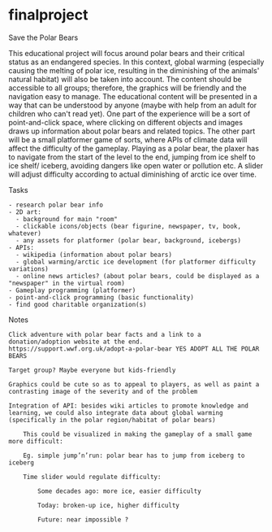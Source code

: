 # finalproject

Save the Polar Bears

This educational project will focus around polar bears and their critical status as an endangered species. In this context, global warming (especially causing the melting of polar ice, resulting in the diminishing of the animals' natural habitat) will also be taken into account. The content should be accessible to all groups; therefore, the graphics will be friendly and the navigation easy to manage. The educational content will be presented in a way that can be understood by anyone (maybe with help from an adult for children who can't read yet). One part of the experience will be a sort of point-and-click space, where clicking on different objects and images draws up information about polar bears and related topics. The other part will be a small platformer game of sorts, where APIs of climate data will affect the difficulty of the gameplay. Playing as a polar bear, the plaxer has to navigate from the start of the level to the end, jumping from ice shelf to ice shelf/ iceberg, avoiding dangers like open water or pollution etc. A slider will adjust difficulty according to actual diminishing of arctic ice over time.

Tasks

    - research polar bear info
    - 2D art:
      - background for main "room"
      - clickable icons/objects (bear figurine, newspaper, tv, book, whatever)
      - any assets for platformer (polar bear, background, icebergs)
    - APIs:
      - wikipedia (information about polar bears)
      - global warming/arctic ice development (for platformer difficulty variations)
      - online news articles? (about polar bears, could be displayed as a "newspaper" in the virtual room)
    - Gameplay programming (platformer)
    - point-and-click programming (basic functionality)
    - find good charitable organization(s)



Notes

    Click adventure with polar bear facts and a link to a donation/adoption website at the end. https://support.wwf.org.uk/adopt-a-polar-bear YES ADOPT ALL THE POLAR BEARS

    Target group? Maybe everyone but kids-friendly

    Graphics could be cute so as to appeal to players, as well as paint a contrasting image of the severity and of the problem

    Integration of API: besides wiki articles to promote knowledge and learning, we could also integrate data about global warming (specifically in the polar region/habitat of polar bears)

        This could be visualized in making the gameplay of a small game more difficult:

        Eg. simple jump’n’run: polar bear has to jump from iceberg to iceberg

        Time slider would regulate difficulty:

            Some decades ago: more ice, easier difficulty

            Today: broken-up ice, higher difficulty

            Future: near impossible ?
